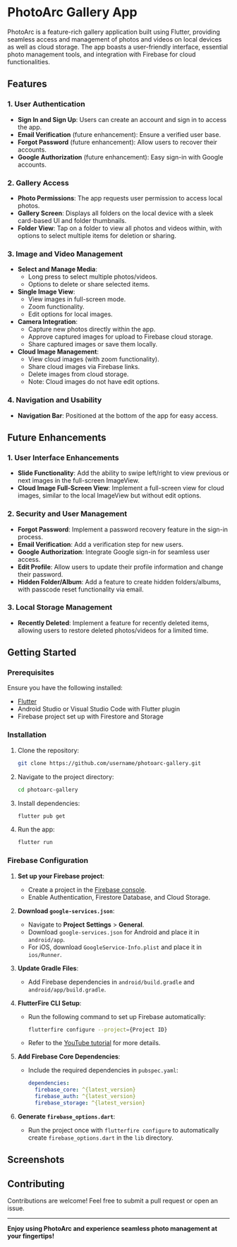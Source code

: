 # PhotoArc Gallery App

PhotoArc is a feature-rich gallery application built using Flutter, providing seamless access and management of photos and videos on local devices as well as cloud storage. The app boasts a user-friendly interface, essential photo management tools, and integration with Firebase for cloud functionalities.

## Features

### 1. User Authentication
- **Sign In and Sign Up**: Users can create an account and sign in to access the app.
- **Email Verification** (future enhancement): Ensure a verified user base.
- **Forgot Password** (future enhancement): Allow users to recover their accounts.
- **Google Authorization** (future enhancement): Easy sign-in with Google accounts.

### 2. Gallery Access
- **Photo Permissions**: The app requests user permission to access local photos.
- **Gallery Screen**: Displays all folders on the local device with a sleek card-based UI and folder thumbnails.
- **Folder View**: Tap on a folder to view all photos and videos within, with options to select multiple items for deletion or sharing.

### 3. Image and Video Management
- **Select and Manage Media**:
  - Long press to select multiple photos/videos.
  - Options to delete or share selected items.
- **Single Image View**:
  - View images in full-screen mode.
  - Zoom functionality.
  - Edit options for local images.
- **Camera Integration**:
  - Capture new photos directly within the app.
  - Approve captured images for upload to Firebase cloud storage.
  - Share captured images or save them locally.
- **Cloud Image Management**:
  - View cloud images (with zoom functionality).
  - Share cloud images via Firebase links.
  - Delete images from cloud storage.
  - Note: Cloud images do not have edit options.

### 4. Navigation and Usability
- **Navigation Bar**: Positioned at the bottom of the app for easy access.

## Future Enhancements

### 1. User Interface Enhancements
- **Slide Functionality**: Add the ability to swipe left/right to view previous or next images in the full-screen ImageView.
- **Cloud Image Full-Screen View**: Implement a full-screen view for cloud images, similar to the local ImageView but without edit options.

### 2. Security and User Management
- **Forgot Password**: Implement a password recovery feature in the sign-in process.
- **Email Verification**: Add a verification step for new users.
- **Google Authorization**: Integrate Google sign-in for seamless user access.
- **Edit Profile**: Allow users to update their profile information and change their password.
- **Hidden Folder/Album**: Add a feature to create hidden folders/albums, with passcode reset functionality via email.

### 3. Local Storage Management
- **Recently Deleted**: Implement a feature for recently deleted items, allowing users to restore deleted photos/videos for a limited time.

## Getting Started

### Prerequisites
Ensure you have the following installed:
- [Flutter](https://flutter.dev/docs/get-started/install)
- Android Studio or Visual Studio Code with Flutter plugin
- Firebase project set up with Firestore and Storage

### Installation
1. Clone the repository:
   ```bash
   git clone https://github.com/username/photoarc-gallery.git
   ```
2. Navigate to the project directory:
   ```bash
   cd photoarc-gallery
   ```
3. Install dependencies:
   ```bash
   flutter pub get
   ```
4. Run the app:
   ```bash
   flutter run
   ```

### Firebase Configuration
1. **Set up your Firebase project**:
   - Create a project in the [Firebase console](https://console.firebase.google.com/).
   - Enable Authentication, Firestore Database, and Cloud Storage.

2. **Download `google-services.json`**:
   - Navigate to **Project Settings** > **General**.
   - Download `google-services.json` for Android and place it in `android/app`.
   - For iOS, download `GoogleService-Info.plist` and place it in `ios/Runner`.

3. **Update Gradle Files**:
   - Add Firebase dependencies in `android/build.gradle` and `android/app/build.gradle`.

4. **FlutterFire CLI Setup**:
   - Run the following command to set up Firebase automatically:
     ```bash
     flutterfire configure --project={Project ID}
     ```
   - Refer to the [YouTube tutorial](https://youtu.be/fm79vu4hTKo) for more details.

5. **Add Firebase Core Dependencies**:
   - Include the required dependencies in `pubspec.yaml`:
     ```yaml
     dependencies:
       firebase_core: ^{latest_version}
       firebase_auth: ^{latest_version}
       firebase_storage: ^{latest_version}
     ```

6. **Generate `firebase_options.dart`**:
   - Run the project once with `flutterfire configure` to automatically create `firebase_options.dart` in the `lib` directory.

## Screenshots


## Contributing
Contributions are welcome! Feel free to submit a pull request or open an issue.

---

**Enjoy using PhotoArc and experience seamless photo management at your fingertips!**